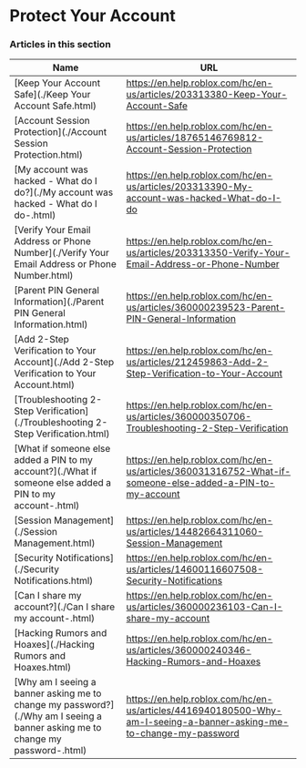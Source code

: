 # Protect Your Account  
### Articles in this section
Name|URL
-|-
[Keep Your Account Safe](./Keep Your Account Safe.html) |https://en.help.roblox.com/hc/en-us/articles/203313380-Keep-Your-Account-Safe
[Account Session Protection](./Account Session Protection.html) |https://en.help.roblox.com/hc/en-us/articles/18765146769812-Account-Session-Protection
[My account was hacked - What do I do?](./My account was hacked - What do I do-.html) |https://en.help.roblox.com/hc/en-us/articles/203313390-My-account-was-hacked-What-do-I-do
[Verify Your Email Address or Phone Number](./Verify Your Email Address or Phone Number.html) |https://en.help.roblox.com/hc/en-us/articles/203313350-Verify-Your-Email-Address-or-Phone-Number
[Parent PIN General Information](./Parent PIN General Information.html) |https://en.help.roblox.com/hc/en-us/articles/360000239523-Parent-PIN-General-Information
[Add 2-Step Verification to Your Account](./Add 2-Step Verification to Your Account.html) |https://en.help.roblox.com/hc/en-us/articles/212459863-Add-2-Step-Verification-to-Your-Account
[Troubleshooting 2-Step Verification](./Troubleshooting 2-Step Verification.html) |https://en.help.roblox.com/hc/en-us/articles/360000350706-Troubleshooting-2-Step-Verification
[What if someone else added a PIN to my account?](./What if someone else added a PIN to my account-.html) |https://en.help.roblox.com/hc/en-us/articles/360031316752-What-if-someone-else-added-a-PIN-to-my-account
[Session Management](./Session Management.html) |https://en.help.roblox.com/hc/en-us/articles/14482664311060-Session-Management
[Security Notifications](./Security Notifications.html) |https://en.help.roblox.com/hc/en-us/articles/14600116607508-Security-Notifications
[Can I share my account?](./Can I share my account-.html) |https://en.help.roblox.com/hc/en-us/articles/360000236103-Can-I-share-my-account
[Hacking Rumors and Hoaxes](./Hacking Rumors and Hoaxes.html) |https://en.help.roblox.com/hc/en-us/articles/360000240346-Hacking-Rumors-and-Hoaxes
[Why am I seeing a banner asking me to change my password?](./Why am I seeing a banner asking me to change my password-.html) |https://en.help.roblox.com/hc/en-us/articles/4416940180500-Why-am-I-seeing-a-banner-asking-me-to-change-my-password